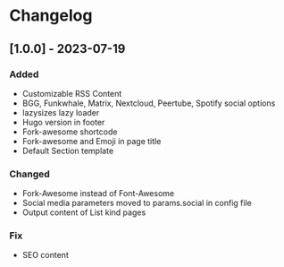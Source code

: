 # Changelog

## [1.0.0] - 2023-07-19

### Added

- Customizable RSS Content
- BGG, Funkwhale, Matrix, Nextcloud, Peertube, Spotify social options
- lazysizes lazy loader
- Hugo version in footer
- Fork-awesome shortcode
- Fork-awesome and Emoji in page title
- Default Section template

### Changed

- Fork-Awesome instead of Font-Awesome
- Social media parameters moved to params.social in config file
- Output content of List kind pages

### Fix 
- SEO content

